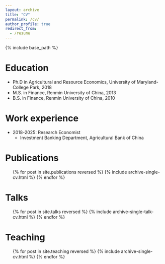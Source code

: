 ```yaml
---
layout: archive
title: "CV"
permalink: /cv/
author_profile: true
redirect_from:
  - /resume
---
```


{% include base_path %}

Education
======
* Ph.D in Agricultural and Resource Economics, University of Maryland-College Park, 2018
* M.S. in Finance, Renmin University of China, 2013
* B.S. in Finance, Renmin University of China, 2010

Work experience
======
* 2018-2025: Research Economist
  * Investment Banking Department, Agricultural Bank of China

Publications
======
  <ul>{% for post in site.publications reversed %}
    {% include archive-single-cv.html %}
  {% endfor %}</ul>
  
Talks
======
  <ul>{% for post in site.talks reversed %}
    {% include archive-single-talk-cv.html  %}
  {% endfor %}</ul>
  
Teaching
======
  <ul>{% for post in site.teaching reversed %}
    {% include archive-single-cv.html %}
  {% endfor %}</ul>
  
